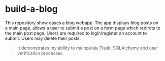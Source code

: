 # build-a-blog

This repository show cases a blog webapp. The app displays blog posts on a main page, allows a user to 
submit a post on a form page which redircts to the main post page. Users are required to login/register an account to submit. 
Users may delete their posts.

> It demonstrates my ability to mainpulate Flask, SQLAlchemy and user verification processes.
